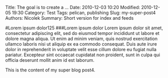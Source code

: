 Title: The goal is to create a ...
Date: 2010-12-03 10:20
Modified: 2010-12-05 19:30
Category: Test
Tags: pelican, publishing
Slug: my-super-post4
Authors: Nicolek
Summary: Short version for index and feeds

#Lorem ipsum dolor125
###Lorem ipsum dolor
Lorem ipsum dolor sit amet, consectetur adipiscing elit, sed do eiusmod tempor incididunt ut labore et dolore magna aliqua. Ut enim ad minim veniam, quis nostrud exercitation ullamco laboris nisi ut aliquip ex ea commodo consequat. Duis aute irure dolor in reprehenderit in voluptate velit esse cillum dolore eu fugiat nulla pariatur. Excepteur sint occaecat cupidatat non proident, sunt in culpa qui officia deserunt mollit anim id est laborum.

This is the content of my super blog post4.

